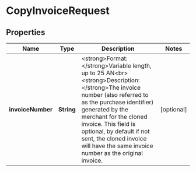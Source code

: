 
# CopyInvoiceRequest

## Properties
Name | Type | Description | Notes
------------ | ------------- | ------------- | -------------
**invoiceNumber** | **String** | &lt;strong&gt;Format: &lt;/strong&gt;Variable length, up to 25 AN&lt;br&gt;&lt;strong&gt;Description: &lt;/strong&gt;The invoice number (also referred to as the purchase identifier) generated by the merchant for the cloned invoice. This field is optional, by default if not sent, the cloned invoice will have the same invoice number as the original invoice. |  [optional]



